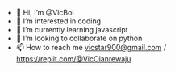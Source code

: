 - 👋 Hi, I’m @VicBoi
- 👀 I’m interested in coding
- 🌱 I’m currently learning javascript
- 💞️ I’m looking to collaborate on python
- 📫 How to reach me vicstar900@gmail.com / https://replit.com/@VicOlanrewaju

<!---
VicBoi/VicBoi is a ✨ special ✨ repository because its `README.md` (this file) appears on your GitHub profile.
You can click the Preview link to take a look at your changes.
--->
